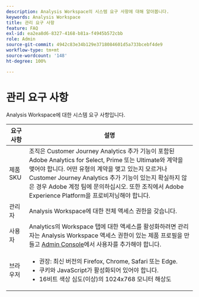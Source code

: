 ```yaml
---
description: Analysis Workspace의 시스템 요구 사항에 대해 알아봅니다.
keywords: Analysis Workspace
title: 관리 요구 사항
feature: FAQ
exl-id: ea2ea8d6-8327-4168-b81a-f4945b572cbb
role: Admin
source-git-commit: 4942c83e34b129e3718084601d5a733bcebf4de9
workflow-type: tm+mt
source-wordcount: '148'
ht-degree: 100%

---
```


# 관리 요구 사항

Analysis Workspace에 대한 시스템 요구 사항입니다.

| 요구 사항 | 설명 |
|--- |--- |
| 제품 SKU | 조직은 Customer Journey Analytics 추가 기능이 포함된 Adobe Analytics for Select, Prime 또는 Ultimate와 계약을 맺어야 합니다. 어떤 유형의 계약을 맺고 있는지 모르거나 Customer Journey Analytics 추가 기능이 있는지 확실하지 않은 경우 Adobe 계정 팀에 문의하십시오. 또한 조직에서 Adobe Experience Platform을 프로비저닝해야 합니다. |
| 관리자 | Analysis Workspace에 대한 전체 액세스 권한을 갖습니다. |
| 사용자 | Analytics의 Workspace 탭에 대한 액세스를 활성화하려면 관리자는 Analysis Workspace 액세스 권한이 있는 제품 프로필을 만들고 [Admin Console](/help/technotes/access-control.md)에서 사용자를 추가해야 합니다. |
| 브라우저 | <ul><li>권장: 최신 버전의 Firefox, Chrome, Safari 또는 Edge.</li><li>쿠키와 JavaScript가 활성화되어 있어야 합니다.</li><li>16비트 색상 심도(이상)의 1024x768 모니터 해상도</li></ul> |
